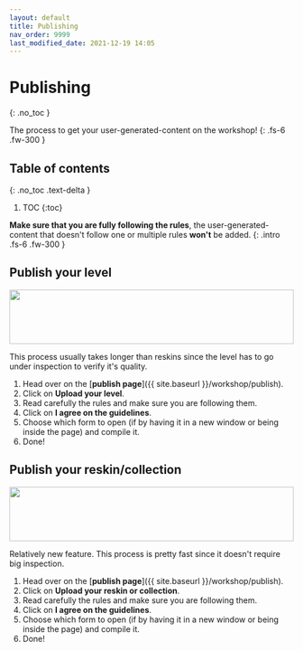 ```yaml
---
layout: default
title: Publishing
nav_order: 9999
last_modified_date: 2021-12-19 14:05
---
```


# Publishing
{: .no_toc }

The process to get your user-generated-content on the workshop!<!-- more -->
{: .fs-6 .fw-300 }

## Table of contents
{: .no_toc .text-delta }

1. TOC
{:toc}


__Make sure that you are fully following the rules__, the user-generated-content that doesn't follow one or multiple rules **won't** be added.
{: .intro .fs-6 .fw-300 }

## Publish your level

<img src="https://media.discordapp.net/attachments/771125324846858261/859834847589302332/unknown.png" style="width:100%;margin:0;height:6rem;object-fit:cover;">

This process usually takes longer than reskins since the level has to go under inspection to verify it's quality.

1. Head over on the [__publish page__]({{ site.baseurl }}/workshop/publish).
2. Click on **Upload your level**.
3. Read carefully the rules and make sure you are following them.
4. Click on **I agree on the guidelines**.
5. Choose which form to open (if by having it in a new window or being inside the page) and compile it.
6. Done!

## Publish your reskin/collection 

<img src="https://media.discordapp.net/attachments/758021625252806739/883792892567638117/dapizzaishere.png" style="width:100%;margin:0;height:6rem;object-fit:cover;">

Relatively new feature. This process is pretty fast since it doesn't require big inspection.

1. Head over on the [__publish page__]({{ site.baseurl }}/workshop/publish).
2. Click on **Upload your reskin or collection**.
3. Read carefully the rules and make sure you are following them.
4. Click on **I agree on the guidelines**.
5. Choose which form to open (if by having it in a new window or being inside the page) and compile it.
6. Done!
